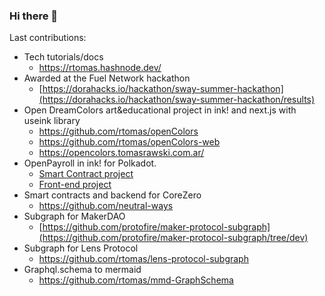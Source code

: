 ### Hi there 👋

Last contributions:
+ Tech tutorials/docs
  + https://rtomas.hashnode.dev/  
+ Awarded at the Fuel Network hackathon
  + [https://dorahacks.io/hackathon/sway-summer-hackathon](https://dorahacks.io/hackathon/sway-summer-hackathon/results)
+ Open DreamColors art&educational project in ink! and next.js with useink library
  + https://github.com/rtomas/openColors
  + https://github.com/rtomas/openColors-web
  + https://opencolors.tomasrawski.com.ar/
+ OpenPayroll in ink! for Polkadot.
  + [Smart Contract project](https://github.com/polkadrys/openPayroll)
  + [Front-end project](https://github.com/polkadrys/open-payroll-web/)
+ Smart contracts and backend for CoreZero 
  + https://github.com/neutral-ways   
+ Subgraph for MakerDAO
  + [https://github.com/protofire/maker-protocol-subgraph](https://github.com/protofire/maker-protocol-subgraph/tree/dev)
+ Subgraph for Lens Protocol
  + https://github.com/rtomas/lens-protocol-subgraph
+ Graphql.schema to mermaid
  + https://github.com/rtomas/mmd-GraphSchema

